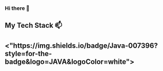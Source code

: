 ### Hi there 👋

<h2> My Tech Stack 📫 <h2>
 <"https://img.shields.io/badge/Java-007396?style=for-the-badge&logo=JAVA&logoColor=white">

<!--
**calmdownman/calmdownman** is a ✨ _special_ ✨ repository because its `README.md` (this file) appears on your GitHub profile.

Here are some ideas to get you started:

- 🔭 I’m currently working on ...
- 🌱 I’m currently learning ...
- 👯 I’m looking to collaborate on ...
- 🤔 I’m looking for help with ...
- 💬 Ask me about ...
- 📫 How to reach me: ...
- 😄 Pronouns: ...
- ⚡ Fun fact: ...
-->

